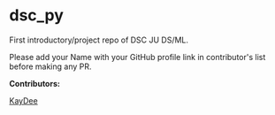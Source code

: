# dsc_py
First introductory/project repo of DSC JU DS/ML.

Please add your Name with your GitHub profile link in contributor's list before making any PR.





**Contributors:**

[KayDee](https://github.com/kaydee0502)
 
